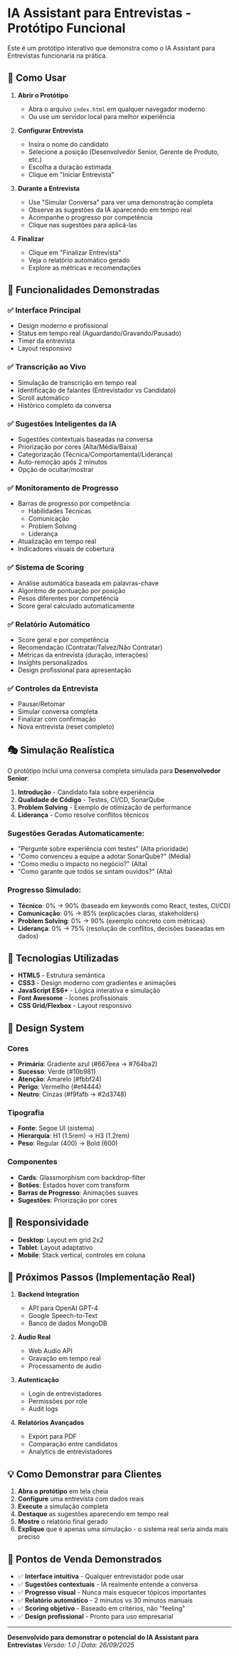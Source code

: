 # IA Assistant para Entrevistas - Protótipo Funcional

Este é um protótipo interativo que demonstra como o IA Assistant para Entrevistas funcionaria na prática.

## 🚀 Como Usar

1. **Abrir o Protótipo**
   - Abra o arquivo `index.html` em qualquer navegador moderno
   - Ou use um servidor local para melhor experiência

2. **Configurar Entrevista**
   - Insira o nome do candidato
   - Selecione a posição (Desenvolvedor Senior, Gerente de Produto, etc.)
   - Escolha a duração estimada
   - Clique em "Iniciar Entrevista"

3. **Durante a Entrevista**
   - Use "Simular Conversa" para ver uma demonstração completa
   - Observe as sugestões da IA aparecendo em tempo real
   - Acompanhe o progresso por competência
   - Clique nas sugestões para aplicá-las

4. **Finalizar**
   - Clique em "Finalizar Entrevista"
   - Veja o relatório automático gerado
   - Explore as métricas e recomendações

## 🎯 Funcionalidades Demonstradas

### ✅ **Interface Principal**
- Design moderno e profissional
- Status em tempo real (Aguardando/Gravando/Pausado)
- Timer da entrevista
- Layout responsivo

### ✅ **Transcrição ao Vivo**
- Simulação de transcrição em tempo real
- Identificação de falantes (Entrevistador vs Candidato)
- Scroll automático
- Histórico completo da conversa

### ✅ **Sugestões Inteligentes da IA**
- Sugestões contextuais baseadas na conversa
- Priorização por cores (Alta/Média/Baixa)
- Categorização (Técnica/Comportamental/Liderança)
- Auto-remoção após 2 minutos
- Opção de ocultar/mostrar

### ✅ **Monitoramento de Progresso**
- Barras de progresso por competência:
  - Habilidades Técnicas
  - Comunicação
  - Problem Solving
  - Liderança
- Atualização em tempo real
- Indicadores visuais de cobertura

### ✅ **Sistema de Scoring**
- Análise automática baseada em palavras-chave
- Algoritmo de pontuação por posição
- Pesos diferentes por competência
- Score geral calculado automaticamente

### ✅ **Relatório Automático**
- Score geral e por competência
- Recomendação (Contratar/Talvez/Não Contratar)
- Métricas da entrevista (duração, interações)
- Insights personalizados
- Design profissional para apresentação

### ✅ **Controles da Entrevista**
- Pausar/Retomar
- Simular conversa completa
- Finalizar com confirmação
- Nova entrevista (reset completo)

## 🎭 Simulação Realística

O protótipo inclui uma conversa completa simulada para **Desenvolvedor Senior**:

1. **Introdução** - Candidato fala sobre experiência
2. **Qualidade de Código** - Testes, CI/CD, SonarQube
3. **Problem Solving** - Exemplo de otimização de performance
4. **Liderança** - Como resolve conflitos técnicos

### Sugestões Geradas Automaticamente:
- "Pergunte sobre experiência com testes" (Alta prioridade)
- "Como convenceu a equipe a adotar SonarQube?" (Média)
- "Como mediu o impacto no negócio?" (Alta)
- "Como garante que todos se sintam ouvidos?" (Alta)

### Progresso Simulado:
- **Técnico**: 0% → 90% (baseado em keywords como React, testes, CI/CD)
- **Comunicação**: 0% → 85% (explicações claras, stakeholders)
- **Problem Solving**: 0% → 90% (exemplo concreto com métricas)
- **Liderança**: 0% → 75% (resolução de conflitos, decisões baseadas em dados)

## 🔧 Tecnologias Utilizadas

- **HTML5** - Estrutura semântica
- **CSS3** - Design moderno com gradientes e animações
- **JavaScript ES6+** - Lógica interativa e simulação
- **Font Awesome** - Ícones profissionais
- **CSS Grid/Flexbox** - Layout responsivo

## 🎨 Design System

### Cores
- **Primária**: Gradiente azul (#667eea → #764ba2)
- **Sucesso**: Verde (#10b981)
- **Atenção**: Amarelo (#fbbf24)
- **Perigo**: Vermelho (#ef4444)
- **Neutro**: Cinzas (#f9fafb → #2d3748)

### Tipografia
- **Fonte**: Segoe UI (sistema)
- **Hierarquia**: H1 (1.5rem) → H3 (1.2rem)
- **Peso**: Regular (400) → Bold (600)

### Componentes
- **Cards**: Glassmorphism com backdrop-filter
- **Botões**: Estados hover com transform
- **Barras de Progresso**: Animações suaves
- **Sugestões**: Priorização por cores

## 📱 Responsividade

- **Desktop**: Layout em grid 2x2
- **Tablet**: Layout adaptativo
- **Mobile**: Stack vertical, controles em coluna

## 🚀 Próximos Passos (Implementação Real)

1. **Backend Integration**
   - API para OpenAI GPT-4
   - Google Speech-to-Text
   - Banco de dados MongoDB

2. **Áudio Real**
   - Web Audio API
   - Gravação em tempo real
   - Processamento de áudio

3. **Autenticação**
   - Login de entrevistadores
   - Permissões por role
   - Audit logs

4. **Relatórios Avançados**
   - Export para PDF
   - Comparação entre candidatos
   - Analytics de entrevistadores

## 💡 Como Demonstrar para Clientes

1. **Abra o protótipo** em tela cheia
2. **Configure** uma entrevista com dados reais
3. **Execute** a simulação completa
4. **Destaque** as sugestões aparecendo em tempo real
5. **Mostre** o relatório final gerado
6. **Explique** que é apenas uma simulação - o sistema real seria ainda mais preciso

## 🎯 Pontos de Venda Demonstrados

- ✅ **Interface intuitiva** - Qualquer entrevistador pode usar
- ✅ **Sugestões contextuais** - IA realmente entende a conversa
- ✅ **Progresso visual** - Nunca mais esquecer tópicos importantes
- ✅ **Relatório automático** - 2 minutos vs 30 minutos manuais
- ✅ **Scoring objetivo** - Baseado em critérios, não "feeling"
- ✅ **Design profissional** - Pronto para uso empresarial

---

**Desenvolvido para demonstrar o potencial do IA Assistant para Entrevistas**
*Versão: 1.0 | Data: 26/09/2025*
